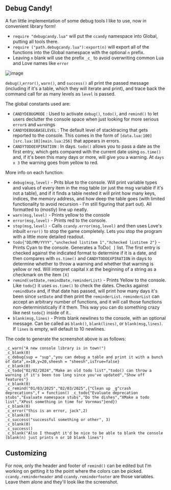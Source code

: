 ## Debug Candy!

A fun little implementation of some debug tools I like to use, now in convenient library form!

* `require "debugcandy.lua"` will put the `ccandy` namespace into Global, putting all tools there. 
* `require ("path.debugcandy.lua"):export(n)` will export all of the functions into the Global namespace with the optional `n` prefix.
* Leaving `n` blank will use the prefix `_c_` to avoid overwriting common Lua and Love names like `error`


![image](https://github.com/user-attachments/assets/7f4d1d7c-2143-414e-9012-73be4e7dd330)

`debug()`,`error()`, `warn()`, and `success()` all print the passed message (including if it's a table, which they will iterate and print), and trace back the command call for as many levels as `level` is passed.

The global constants used are:
  * `CANDYDEBUGMODE` : Used to activate `debug()`, `todo()`, and `remind()` to let users declutter the console space when just looking for more serious `error`s and `warn`ings
  * `CANDYDEBUGBASELEVEL` : The default level of stacktracing that gets reported to the console. This comes in the form of `[data.lua:100][src.lua:10][main.lua:256]` that appears in errors.
  * `CANDYTODOEXPIRATION` : In days. `todo()` allows you to pass a date as the first entry, which gets compared with the current date using `os.time()` and, if it's been this many days or more, will give you a warning. At `days x 3` the warning goes from yellow to red.

  More info on each function:

  * `debug(msg,level)` - Prits blue to the console. Will print variable types and values of every item in the msg table (or just the msg variable if it's not a table), and if it finds a table nested it will print how many keys, indices, the memory address, and how deep the table goes (with limited functionality to avoid recursion - I'm still figuring that part out). All formatted to (mostly) line up neatly.
  * `warn(msg,level)` - Prints yellow to the console
  * `error(msg,level)` - Prints red to the console.
  * `stop(msg,level)` - Calls `ccandy.error(msg,level)` and then uses Love's inbuilt `error()` to stop the game completely. Lets you stop the program with a little more detailed readout.
  * `todo{"DD/MM/YYYY","unchecked listitem 1","Xchecked listitem 2"}` - Prints Cyan to the console. Generates a ToDo`[ ]` list. The first entry is checked against the indicated format to determine if it is a date, and then compares with `os.time()` and `CANDYTODOEXPIRATION` in days to determine whether to throw a warning and whether that warning is yellow or red. Will interpret capital `X` at the beginning of a string as a checkmark on the item `[X]`
  * `remind(setDate,remindDate,reminderList)` - Prints Yellow to the console. Like `todo{}` it uses `os.time()` to check the dates. Checks against `remindDate` and, if that date has passed, will print how many days it's been since `setDate` and then print the `reminderList`. `reminderList` can accept an arbitrary number of functions, and it will call those functions non-deterministically if it them. This way you can do something crazy like nest `todo{}` inside of it..
  * `blank(msg,lines)` - Prints blank newlines to the console, with an optional message. Can be called as `blank()`, `blank(lines)`, or `blank(msg,lines)`. If `lines` is empty, will default to 10 newlines.

  The code to generate the screenshot above is as follows:
 ```
_c_warn("A new console library is in town!")
_c_blank(0)
_c_debug{sup = "sup","you can debug a table and print it with a bunch of data",x=10,y=20,sheesh = "sheesh",isTrue=false}
_c_blank(0)
_c_todo{"02/02/2024","Make an old todo list","todo() can throw a warning if it's been too long since you've updated","Show off features"}
_c_blank(0)
_c_remind("01/03/2025","02/03/2025",{"Clean up _g^crash deprecations",f = function() _c_todo{"Evaluate deprecation stubs","Evaluate namespace stubs","Do the dishes","XMake a todo list","XPost something in time for Vornmas"}end})
_c_blank(0)
_c_error("this is an error, jack",2)
_c_blank(0)
_c_success("successful something or other", 3)
_c_blank(0)
_c_success()
_c_blank("Also I thought it'd be nice to be able to blank the console (blank(n) just prints n or 10 blank lines")
```


## Customizing
For now, only the header and footer of `remind()` can be edited but I'm working on getting it to the point where the colors can be picked. 
`ccandy.reminderheader` and `ccandy.reminderfooter` are those variables. Leave them alone and they'll look like the screenshot.
